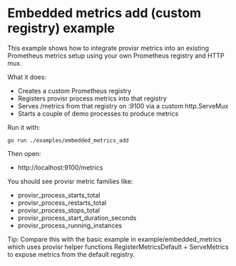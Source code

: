 # Embedded metrics add (custom registry) example

This example shows how to integrate provisr metrics into an existing Prometheus
metrics setup using your own Prometheus registry and HTTP mux.

What it does:

- Creates a custom Prometheus registry
- Registers provisr process metrics into that registry
- Serves /metrics from that registry on :9100 via a custom http.ServeMux
- Starts a couple of demo processes to produce metrics

Run it with:

```shell
go run ./examples/embedded_metrics_add
```

Then open:

- http://localhost:9100/metrics

You should see provisr metric families like:

- provisr_process_starts_total
- provisr_process_restarts_total
- provisr_process_stops_total
- provisr_process_start_duration_seconds
- provisr_process_running_instances

Tip: Compare this with the basic example in example/embedded_metrics which uses
provisr helper functions RegisterMetricsDefault + ServeMetrics to expose metrics
from the default registry.
